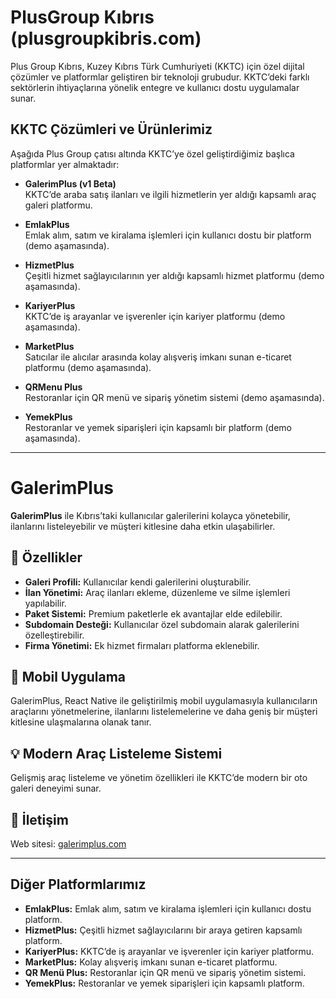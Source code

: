 # PlusGroup Kıbrıs (plusgroupkibris.com)

Plus Group Kıbrıs, Kuzey Kıbrıs Türk Cumhuriyeti (KKTC) için özel dijital çözümler ve platformlar geliştiren bir teknoloji grubudur. KKTC’deki farklı sektörlerin ihtiyaçlarına yönelik entegre ve kullanıcı dostu uygulamalar sunar.

## KKTC Çözümleri ve Ürünlerimiz

Aşağıda Plus Group çatısı altında KKTC’ye özel geliştirdiğimiz başlıca platformlar yer almaktadır:

- **GalerimPlus (v1 Beta)**  
  KKTC’de araba satış ilanları ve ilgili hizmetlerin yer aldığı kapsamlı araç galeri platformu.

- **EmlakPlus**  
  Emlak alım, satım ve kiralama işlemleri için kullanıcı dostu bir platform (demo aşamasında).

- **HizmetPlus**  
  Çeşitli hizmet sağlayıcılarının yer aldığı kapsamlı hizmet platformu (demo aşamasında).

- **KariyerPlus**  
  KKTC’de iş arayanlar ve işverenler için kariyer platformu (demo aşamasında).

- **MarketPlus**  
  Satıcılar ile alıcılar arasında kolay alışveriş imkanı sunan e-ticaret platformu (demo aşamasında).

- **QRMenu Plus**  
  Restoranlar için QR menü ve sipariş yönetim sistemi (demo aşamasında).

- **YemekPlus**  
  Restoranlar ve yemek siparişleri için kapsamlı bir platform (demo aşamasında).
---

# GalerimPlus

**GalerimPlus** ile Kıbrıs’taki kullanıcılar galerilerini kolayca yönetebilir, ilanlarını listeleyebilir ve müşteri kitlesine daha etkin ulaşabilirler.

## 🎯 Özellikler

- **Galeri Profili:** Kullanıcılar kendi galerilerini oluşturabilir.  
- **İlan Yönetimi:** Araç ilanları ekleme, düzenleme ve silme işlemleri yapılabilir.  
- **Paket Sistemi:** Premium paketlerle ek avantajlar elde edilebilir.  
- **Subdomain Desteği:** Kullanıcılar özel subdomain alarak galerilerini özelleştirebilir.  
- **Firma Yönetimi:** Ek hizmet firmaları platforma eklenebilir.

## 📱 Mobil Uygulama

GalerimPlus, React Native ile geliştirilmiş mobil uygulamasıyla kullanıcıların araçlarını yönetmelerine, ilanlarını listelemelerine ve daha geniş bir müşteri kitlesine ulaşmalarına olanak tanır.

## 💡 Modern Araç Listeleme Sistemi

Gelişmiş araç listeleme ve yönetim özellikleri ile KKTC’de modern bir oto galeri deneyimi sunar.

## 🔗 İletişim

Web sitesi: [galerimplus.com](http://www.plusgroupkibris.com)

---

## Diğer Platformlarımız

- **EmlakPlus:** Emlak alım, satım ve kiralama işlemleri için kullanıcı dostu platform.  
- **HizmetPlus:** Çeşitli hizmet sağlayıcılarını bir araya getiren kapsamlı platform.  
- **KariyerPlus:** KKTC’de iş arayanlar ve işverenler için kariyer platformu.  
- **MarketPlus:** Kolay alışveriş imkanı sunan e-ticaret platformu.  
- **QR Menü Plus:** Restoranlar için QR menü ve sipariş yönetim sistemi.  
- **YemekPlus:** Restoranlar ve yemek siparişleri için kapsamlı platform.
